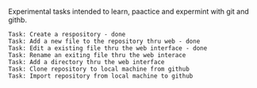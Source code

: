 Experimental tasks intended to learn, paactice and expermint with git and githb.

    Task: Create a respository - done
    Task: Add a new file to the repository thru web - done
    Task: Edit a existing file thru the web interface - done
    Task: Rename an exiting file thru the web interace
    Task: Add a directory thru the web interface
    Task: Clone repository to local machine from github
    Task: Import repository from local machine to github


